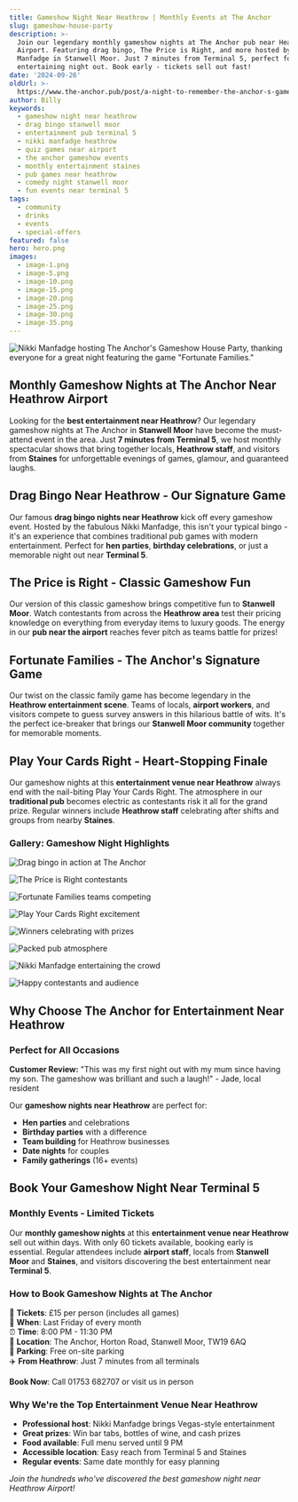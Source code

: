 ```yaml
---
title: Gameshow Night Near Heathrow | Monthly Events at The Anchor
slug: gameshow-house-party
description: >-
  Join our legendary monthly gameshow nights at The Anchor pub near Heathrow
  Airport. Featuring drag bingo, The Price is Right, and more hosted by Nikki
  Manfadge in Stanwell Moor. Just 7 minutes from Terminal 5, perfect for an
  entertaining night out. Book early - tickets sell out fast!
date: '2024-09-26'
oldUrl: >-
  https://www.the-anchor.pub/post/a-night-to-remember-the-anchor-s-gameshow-house-pa
author: Billy
keywords:
  - gameshow night near heathrow
  - drag bingo stanwell moor
  - entertainment pub terminal 5
  - nikki manfadge heathrow
  - quiz games near airport
  - the anchor gameshow events
  - monthly entertainment staines
  - pub games near heathrow
  - comedy night stanwell moor
  - fun events near terminal 5
tags:
  - community
  - drinks
  - events
  - special-offers
featured: false
hero: hero.png
images:
  - image-1.png
  - image-5.png
  - image-10.png
  - image-15.png
  - image-20.png
  - image-25.png
  - image-30.png
  - image-35.png
---
```


![Nikki Manfadge hosting The Anchor's Gameshow House Party, thanking everyone for a great night featuring the game "Fortunate Families."](/content/blog/a-night-to-remember-the-anchor-s-gameshow-house-pa/hero.png)

## Monthly Gameshow Nights at The Anchor Near Heathrow Airport

Looking for the **best entertainment near Heathrow**? Our legendary gameshow nights at The Anchor in **Stanwell Moor** have become the must-attend event in the area. Just **7 minutes from Terminal 5**, we host monthly spectacular shows that bring together locals, **Heathrow staff**, and visitors from **Staines** for unforgettable evenings of games, glamour, and guaranteed laughs.

  

## **Drag Bingo Near Heathrow - Our Signature Game**

Our famous **drag bingo nights near Heathrow** kick off every gameshow event. Hosted by the fabulous Nikki Manfadge, this isn't your typical bingo - it's an experience that combines traditional pub games with modern entertainment. Perfect for **hen parties**, **birthday celebrations**, or just a memorable night out near **Terminal 5**.

  

## **The Price is Right - Classic Gameshow Fun**

Our version of this classic gameshow brings competitive fun to **Stanwell Moor**. Watch contestants from across the **Heathrow area** test their pricing knowledge on everything from everyday items to luxury goods. The energy in our **pub near the airport** reaches fever pitch as teams battle for prizes!

  

## **Fortunate Families - The Anchor's Signature Game**

Our twist on the classic family game has become legendary in the **Heathrow entertainment scene**. Teams of locals, **airport workers**, and visitors compete to guess survey answers in this hilarious battle of wits. It's the perfect ice-breaker that brings our **Stanwell Moor community** together for memorable moments.

  

## **Play Your Cards Right - Heart-Stopping Finale**

Our gameshow nights at this **entertainment venue near Heathrow** always end with the nail-biting Play Your Cards Right. The atmosphere in our **traditional pub** becomes electric as contestants risk it all for the grand prize. Regular winners include **Heathrow staff** celebrating after shifts and groups from nearby **Staines**.

  

### Gallery: Gameshow Night Highlights

![Drag bingo in action at The Anchor](/content/blog/a-night-to-remember-the-anchor-s-gameshow-house-pa/image-1.png)

![The Price is Right contestants](/content/blog/a-night-to-remember-the-anchor-s-gameshow-house-pa/image-5.png)

![Fortunate Families teams competing](/content/blog/a-night-to-remember-the-anchor-s-gameshow-house-pa/image-10.png)

![Play Your Cards Right excitement](/content/blog/a-night-to-remember-the-anchor-s-gameshow-house-pa/image-15.png)

![Winners celebrating with prizes](/content/blog/a-night-to-remember-the-anchor-s-gameshow-house-pa/image-20.png)

![Packed pub atmosphere](/content/blog/a-night-to-remember-the-anchor-s-gameshow-house-pa/image-25.png)

![Nikki Manfadge entertaining the crowd](/content/blog/a-night-to-remember-the-anchor-s-gameshow-house-pa/image-30.png)

![Happy contestants and audience](/content/blog/a-night-to-remember-the-anchor-s-gameshow-house-pa/image-35.png)
  

## **Why Choose The Anchor for Entertainment Near Heathrow**

### **Perfect for All Occasions**

**Customer Review:** "This was my first night out with my mum since having my son. The gameshow was brilliant and such a laugh!" - Jade, local resident

Our **gameshow nights near Heathrow** are perfect for:
- **Hen parties** and celebrations
- **Birthday parties** with a difference  
- **Team building** for Heathrow businesses
- **Date nights** for couples
- **Family gatherings** (16+ events)

  

## **Book Your Gameshow Night Near Terminal 5**

### **Monthly Events - Limited Tickets**

Our **monthly gameshow nights** at this **entertainment venue near Heathrow** sell out within days. With only 60 tickets available, booking early is essential. Regular attendees include **airport staff**, locals from **Stanwell Moor** and **Staines**, and visitors discovering the best entertainment near **Terminal 5**.

### **How to Book Gameshow Nights at The Anchor**

🎫 **Tickets**: £15 per person (includes all games)  
📅 **When**: Last Friday of every month  
⏰ **Time**: 8:00 PM - 11:30 PM  
📍 **Location**: The Anchor, Horton Road, Stanwell Moor, TW19 6AQ  
🚗 **Parking**: Free on-site parking  
✈️ **From Heathrow**: Just 7 minutes from all terminals  

**Book Now**: Call 01753 682707 or visit us in person

### **Why We're the Top Entertainment Venue Near Heathrow**

- **Professional host**: Nikki Manfadge brings Vegas-style entertainment
- **Great prizes**: Win bar tabs, bottles of wine, and cash prizes
- **Food available**: Full menu served until 9 PM
- **Accessible location**: Easy reach from Terminal 5 and Staines
- **Regular events**: Same date monthly for easy planning

*Join the hundreds who've discovered the best gameshow night near Heathrow Airport!*
